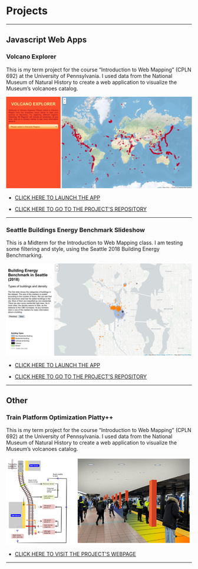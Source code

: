 # Projects

---

## Javascript Web Apps

### Volcano Explorer

This is my term project for the course “Introduction to Web Mapping” (CPLN 692) at the University of Pennsylvania. I used data from the National Museum of Natural History to create a web application to visualize the Museum’s volcanoes catalog.

<img src="images/Volcano_xp_thumb.JPG?raw=true"/>

- [CLICK HERE TO LAUNCH THE APP](https://leonardoharth.github.io/Harth_Leo_Javascript_Final/ "Volcano Explorer")

- [CLICK HERE TO GO TO THE PROJECT'S REPOSITORY](https://github.com/leonardoharth/Harth_Leo_Javascript_Final/ "Volcano Explorer Repo")

---

### Seattle Buildings Energy Benchmark Slideshow

This is a Midterm for the Introduction to Web Mapping class. I am testing some filtering and style, using the Seattle 2018 Building Energy Benchmarking.

<img src="images/seattle.JPG?raw=true"/>

- [CLICK HERE TO LAUNCH THE APP](https://leonardoharth.github.io/Harth_Leo_Midterm/ "Seattle Energy Benchmark")

- [CLICK HERE TO GO TO THE PROJECT'S REPOSITORY](https://github.com/leonardoharth/Harth_Leo_Midterm "Seattle Energy Benchmark Repo")

---

## Other

### Train Platform Optimization Platty++

This is my term project for the course “Introduction to Web Mapping” (CPLN 692) at the University of Pennsylvania. I used data from the National Museum of Natural History to create a web application to visualize the Museum’s volcanoes catalog.

<img src="images/platty.png?raw=true"/>

- [CLICK HERE TO VISIT THE PROJECT'S WEBPAGE](http://www.sensingthecity.com/train-platform-optimization-platy/ "Platty++")

---
